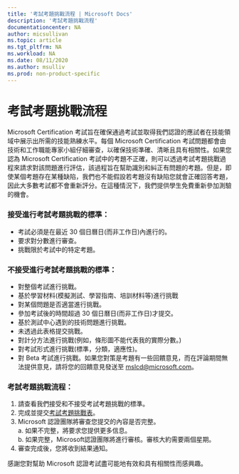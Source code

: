 ```yaml
---
title: '考試考題挑戰流程 | Microsoft Docs'
description: '考試考題挑戰流程'
documentationcenter: NA 
author: micsullivan
ms.topic: article
ms.tgt_pltfrm: NA
ms.workload: NA
ms.date: 08/11/2020
ms.author: msulliv
ms.prod: non-product-specific
---
```

# 考試考題挑戰流程

Microsoft Certification 考試旨在確保通過考試並取得我們認證的應試者在技能領域中展示出所需的技能熟練水平。每個 Microsoft Certification 考試問題都會由技術和工作職能專家小組仔細審查，以確保技術準確、清晰且具有相關性。如果您認為 Microsoft Certification 考試中的考題不正確，則可以透過考試考題挑戰過程來請求對該問題進行評估，該過程旨在幫助識別和糾正有問題的考題。但是，即使某個考題存在某種缺陷，我們也不能假設若考題沒有缺陷您就會正確回答考題，因此大多數考試都不會重新評分。在這種情況下，我們提供學生免費重新參加測驗的機會。

### 接受進行考試考題挑戰的標準：

- 考試必須是在最近 30 個日曆日(而非工作日)內進行的。
- 要求對分數進行審查。
- 挑戰限於考試中的特定考題。

### 不接受進行考試考題挑戰的標準：

- 對整個考試進行挑戰。
- 基於學習材料(模擬測試、學習指南、培訓材料等)進行挑戰
- 對某個問題是否適當進行挑戰。
- 參加考試後的時間超過 30 個日曆日(而非工作日)才提交。
- 基於測試中心遇到的技術問題進行挑戰。
- 未透過此表格提交挑戰。
- 對計分方法進行挑戰(例如，條形圖不能代表我的實際分數。)
- 對考試形式進行挑戰(標準，分類，適應性)。
- 對 Beta 考試進行挑戰。如果您對策是考題有一些回饋意見，而在評論期間無法提供意見，請将您的回饋意見發送至 [mslcd@microsoft.com](mailto:mslcd@microsoft.com)。

### 考試考題挑戰流程：

1. 請查看我們接受和不接受考試考題挑戰的標準。
2. 完成並提交[考試考題挑戰表](https://forms.office.com/Pages/ResponsePage.aspx?id=v4j5cvGGr0GRqy180BHbR_ISAtLPKo9OtWclB8hC17dUOEpJNklTMlBWWFc0UUI2VjJBTUI5REVWUC4u)。
3. Microsoft 認證團隊將審查您提交的內容是否完整。  
   a. 如果不完整，將要求您提供更多信息。  
   b. 如果完整，Microsoft認證團隊將進行審核。審核大約需要兩個星期。
4. 審查完成後，您將收到結果通知。

感謝您對幫助 Microsoft 認證考試盡可能地有效和具有相關性而感興趣。
